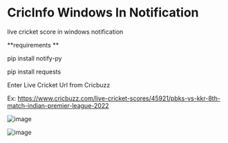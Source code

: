 # CricInfo Windows In Notification
live cricket score in windows notification

**requirements **

pip install notify-py

pip install requests


Enter Live Cricket Url from Cricbuzz

Ex: https://www.cricbuzz.com/live-cricket-scores/45921/pbks-vs-kkr-8th-match-indian-premier-league-2022

![image](https://user-images.githubusercontent.com/47939411/161293613-db48babf-1e4d-46e6-abd8-7223744bf033.png)

![image](https://user-images.githubusercontent.com/47939411/161293803-2906fddc-2e3e-4e2e-807c-49dd458facf9.png)

